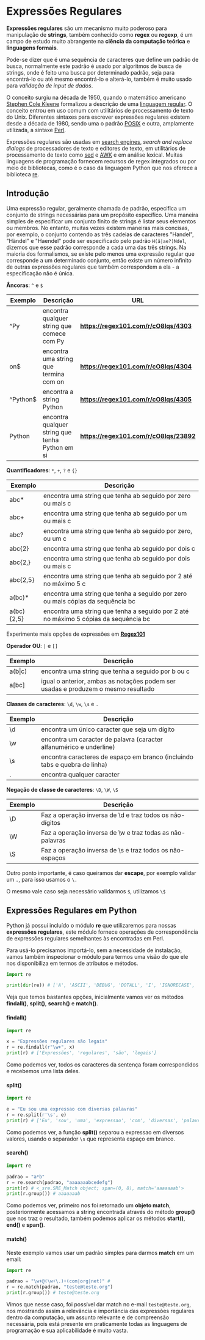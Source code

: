 # Expressões Regulares

**Expressões regulares** são um mecanismo muito poderoso para manipulação de **strings**, também conhecido como **regex** ou **regexp**, é um campo de estudo muito abrangente na **ciência da computação teórica** e **linguagens formais**. 

Pode-se dizer que é uma sequência de caracteres que define um padrão de busca, normalmente este padrão é usado por algoritmos de busca de strings, onde é feito uma busca por determinado padrão, seja para encontrá-lo ou até mesmo encontrá-lo e alterá-lo, também é muito usado para *validação de input de dados*. 

O conceito surgiu na década de 1950, quando o matemático americano [Stephen Cole Kleene](https://en.wikipedia.org/wiki/Stephen_Cole_Kleene) formalizou a descrição de uma [linguagem regular](https://en.wikipedia.org/wiki/Regular_language). O conceito entrou em uso comum com utilitários de processamento de texto do Unix. Diferentes sintaxes para escrever expressões regulares existem desde a década de 1980, sendo uma o padrão [POSIX](https://en.wikipedia.org/wiki/POSIX) e outra, amplamente utilizada, a sintaxe [Perl](https://en.wikipedia.org/wiki/Perl).

Expressões regulares são usadas em [search engines](https://en.wikipedia.org/wiki/Search_engine), *search and replace dialogs* de processadores de texto e editores de texto, em utilitários de processamento de texto como [sed](https://en.wikipedia.org/wiki/Sed) e [AWK](https://en.wikipedia.org/wiki/AWK) e em análise lexical. Muitas linguagens de programação fornecem recursos de regex integrados ou por meio de bibliotecas, como é o caso da linguagem Python que nos oferece a biblioteca [re](https://docs.python.org/3/library/re.html).

## Introdução

Uma expressão regular, geralmente chamada de padrão, especifica um conjunto de strings necessárias para um propósito específico. Uma maneira simples de especificar um conjunto finito de strings é listar seus elementos ou membros. No entanto, muitas vezes existem maneiras mais concisas, por exemplo, o conjunto contendo as três cadeias de caracteres "Handel", "Händel" e "Haendel" pode ser especificado pelo padrão `H(ä|ae?)Ndel`, dizemos que esse padrão corresponde a cada uma das três strings. Na maioria dos formalismos, se existe pelo menos uma expressão regular que corresponde a um determinado conjunto, então existe um número infinito de outras expressões regulares que também correspondem a ela - a especificação não é única.

**Âncoras**: `^` e `$`

| Exemplo  | Descrição                                      | URL                                |
|----------|------------------------------------------------|------------------------------------|
| ^Py      | encontra qualquer string que comece com Py      | **https://regex101.com/r/cO8lqs/4303** |
| on$      | encontra uma string que termina com on          | **https://regex101.com/r/cO8lqs/4304** |
| ^Python$ | encontra a string Python                       | **https://regex101.com/r/cO8lqs/4305** |
| Python   | encontra qualquer string que tenha Python em si | **https://regex101.com/r/cO8lqs/23892**                                    |

**Quantificadores**: `*`, `+`, `?` e `{}`

| Exemplo    | Descrição                                                                           |
|------------|-------------------------------------------------------------------------------------|
| abc*       | encontra uma string que tenha ab seguido por zero ou mais c                          |
| abc+       | encontra uma string que tenha ab seguido por um ou mais c                            |
| abc?       | encontra uma string que tenha ab seguido por zero, ou um c                           |
| abc{2}     | encontra uma string que tenha ab seguido por dois c                                  |
| abc{2,}    | encontra uma string que tenha ab seguido por dois ou mais c                          |
| abc{2,5}   | encontra uma string que tenha ab seguido por 2 até no máximo 5 c                     |
| a(bc)*     | encontra uma string que tenha a seguido por zero ou mais cópias da sequência bc      |
| a(bc){2,5} | encontra uma string que tenha a seguido por 2 até no máximo 5 cópias da sequência bc |

Experimente mais opções de expressões em **[Regex101](https://regex101.com/r/cO8lqs/1)**

**Operador OU**: `|` e `[]`

| Exemplo | Descrição                                                                         |
|---------|-----------------------------------------------------------------------------------|
| a(b\|c)  | encontra uma string que tenha a seguido por b ou c                                 |
| a[bc]   | igual o anterior, ambas as notações podem ser usadas e produzem o mesmo resultado |

**Classes de caracteres**: `\d`, `\w`, `\s` e `.`

| Exemplo | Descrição                                                               |
|---------|-------------------------------------------------------------------------|
| \d      | encontra um único caracter que seja um dígito                            |
| \w      | encontra um caracter de palavra (caracter alfanumérico e underline)      |
| \s      | encontra caracteres de espaço em branco (incluindo tabs e quebra de linha) |
| .       | encontra qualquer caracter                                               |

**Negação de classe de caracteres**: `\D`, `\W`, `\S`

| Exemplo | Descrição                                                 |
|---------|-----------------------------------------------------------|
| \D      | Faz a operação inversa de \d e traz todos os não-dígitos  |
| \W      | Faz a operação inversa de \w e traz todas as não-palavras |
| \S      | Faz a operação inversa de \s e traz todos os não-espaços  |

Outro ponto importante, é caso queiramos dar **escape**, por exemplo validar um `.`, para isso usamos o `\.`

O mesmo vale caso seja necessário validarmos `$`, utilizamos `\$`

## Expressões Regulares em Python

Python já possui incluído o módulo **re** que utilizaremos para nossas **expressões regulares**, este módulo fornece operações de correspondência de expressões regulares semelhantes às encontradas em Perl.

Para usá-lo precisamos importá-lo, sem a necessidade de instalação, vamos também inspecionar o módulo para termos uma visão do que ele nos disponibiliza em termos de atributos e métodos.

```python
import re

print(dir(re)) # ['A', 'ASCII', 'DEBUG', 'DOTALL', 'I', 'IGNORECASE', 'L', 'LOCALE', 'M', 'MULTILINE', 'S', 'Scanner', 'T', 'TEMPLATE', 'U', 'UNICODE', 'VERBOSE', 'X', '_MAXCACHE', '__all__', '__builtins__', '__cached__', '__doc__', '__file__', '__loader__', '__name__', '__package__', '__spec__', '__version__', '_alphanum_bytes', '_alphanum_str', '_cache', '_cache_repl', '_compile', '_compile_repl', '_expand', '_locale', '_pattern_type', '_pickle', '_subx', 'compile', 'copyreg', 'error', 'escape', 'findall', 'finditer', 'fullmatch', 'match', 'purge', 'search', 'split', 'sre_compile', 'sre_parse', 'sub', 'subn', 'sys', 'template']
```

Veja que temos bastantes opções, inicialmente vamos ver os métodos **findall()**, **split()**, **search()** e **match()**.

#### findall()

```python
import re

x = "Expressões regulares são legais"
r = re.findall(r"\w+", x)
print(r) # ['Expressões', 'regulares', 'são', 'legais']
```

Como podemos ver, todos os caracteres da sentença foram correspondidos e recebemos uma lista deles.

#### split()

```python
import re

e = "Eu sou uma expressao com diversas palavras"
r = re.split(r'\s', e)
print(r) # ['Eu', 'sou', 'uma', 'expressao', 'com', 'diversas', 'palavras']
```

Como podemos ver, a função **split()** separou a expressao em diversos valores, usando o separador `\s` que representa espaço em branco.

#### search()

```python
import re

padrao = "a*b"
r = re.search(padrao, "aaaaaaabcedefg")
print(r) # <_sre.SRE_Match object; span=(0, 8), match='aaaaaaab'>
print(r.group()) # aaaaaaab
```

Como podemos ver, primeiro nos foi retornado um **objeto match**, posteriormente acessamos a string encontrada através do método **group()** que nos traz o resultado, também podemos aplicar os métodos **start()**, **end()** e **span()**.

#### match()

Neste exemplo vamos usar um padrão simples para darmos **match** em um email:

```python
import re

padrao = "\w+@(\w+\.)+(com|org|net)" # 
r = re.match(padrao, "teste@teste.org")
print(r.group()) # teste@teste.org
```

Vimos que nesse caso, foi possível dar match no e-mail `teste@teste.org`, nos mostrando assim a relevância e importância das expressões regulares dentro da computação, um assunto relevante e de compreensão necessária, pois está presente em praticamente todas as linguagens de programação e sua aplicabilidade é muito vasta.